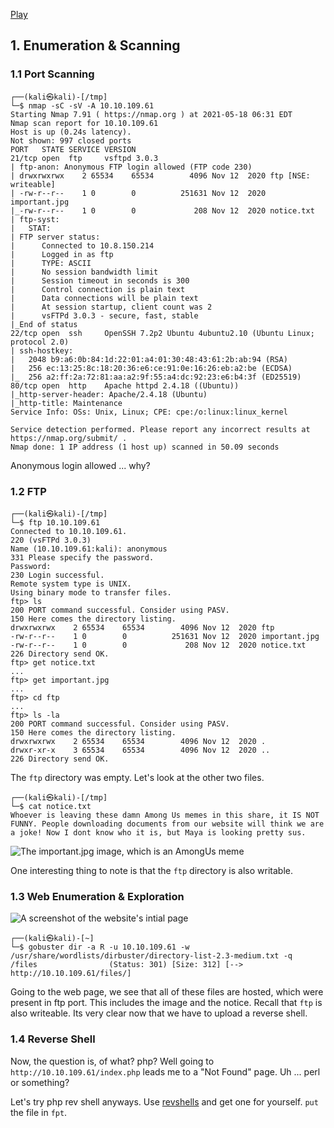 
[Play](https://tryhackme.com/room/startup)

## 1. Enumeration & Scanning
### 1.1 Port Scanning
```
┌──(kali㉿kali)-[/tmp]
└─$ nmap -sC -sV -A 10.10.109.61
Starting Nmap 7.91 ( https://nmap.org ) at 2021-05-18 06:31 EDT
Nmap scan report for 10.10.109.61
Host is up (0.24s latency).
Not shown: 997 closed ports
PORT   STATE SERVICE VERSION
21/tcp open  ftp     vsftpd 3.0.3
| ftp-anon: Anonymous FTP login allowed (FTP code 230)
| drwxrwxrwx    2 65534    65534        4096 Nov 12  2020 ftp [NSE: writeable]
| -rw-r--r--    1 0        0          251631 Nov 12  2020 important.jpg
|_-rw-r--r--    1 0        0             208 Nov 12  2020 notice.txt
| ftp-syst: 
|   STAT: 
| FTP server status:
|      Connected to 10.8.150.214
|      Logged in as ftp
|      TYPE: ASCII
|      No session bandwidth limit
|      Session timeout in seconds is 300
|      Control connection is plain text
|      Data connections will be plain text
|      At session startup, client count was 2
|      vsFTPd 3.0.3 - secure, fast, stable
|_End of status
22/tcp open  ssh     OpenSSH 7.2p2 Ubuntu 4ubuntu2.10 (Ubuntu Linux; protocol 2.0)
| ssh-hostkey: 
|   2048 b9:a6:0b:84:1d:22:01:a4:01:30:48:43:61:2b:ab:94 (RSA)
|   256 ec:13:25:8c:18:20:36:e6:ce:91:0e:16:26:eb:a2:be (ECDSA)
|_  256 a2:ff:2a:72:81:aa:a2:9f:55:a4:dc:92:23:e6:b4:3f (ED25519)
80/tcp open  http    Apache httpd 2.4.18 ((Ubuntu))
|_http-server-header: Apache/2.4.18 (Ubuntu)
|_http-title: Maintenance
Service Info: OSs: Unix, Linux; CPE: cpe:/o:linux:linux_kernel

Service detection performed. Please report any incorrect results at https://nmap.org/submit/ .
Nmap done: 1 IP address (1 host up) scanned in 50.09 seconds
```

Anonymous login allowed ... why?

### 1.2 FTP 

```
┌──(kali㉿kali)-[/tmp]
└─$ ftp 10.10.109.61  
Connected to 10.10.109.61.
220 (vsFTPd 3.0.3)
Name (10.10.109.61:kali): anonymous
331 Please specify the password.
Password:
230 Login successful.
Remote system type is UNIX.
Using binary mode to transfer files.
ftp> ls
200 PORT command successful. Consider using PASV.
150 Here comes the directory listing.
drwxrwxrwx    2 65534    65534        4096 Nov 12  2020 ftp
-rw-r--r--    1 0        0          251631 Nov 12  2020 important.jpg
-rw-r--r--    1 0        0             208 Nov 12  2020 notice.txt
226 Directory send OK.
ftp> get notice.txt
...
ftp> get important.jpg
...
ftp> cd ftp
...
ftp> ls -la
200 PORT command successful. Consider using PASV.
150 Here comes the directory listing.
drwxrwxrwx    2 65534    65534        4096 Nov 12  2020 .
drwxr-xr-x    3 65534    65534        4096 Nov 12  2020 ..
226 Directory send OK. 
```

The `ftp` directory was empty. Let's look at the other two files.

```
┌──(kali㉿kali)-[/tmp]
└─$ cat notice.txt 
Whoever is leaving these damn Among Us memes in this share, it IS NOT FUNNY. People downloading documents from our website will think we are a joke! Now I dont know who it is, but Maya is looking pretty sus.
```

![The important.jpg image, which is an AmongUs meme](https://i.imgur.com/UEd15ea.png)

One interesting thing to note is that the `ftp` directory is also writable.


### 1.3 Web Enumeration & Exploration

![A screenshot of the website's intial page](https://i.imgur.com/xPZaCyo.png)

```
┌──(kali㉿kali)-[~]
└─$ gobuster dir -a R -u 10.10.109.61 -w /usr/share/wordlists/dirbuster/directory-list-2.3-medium.txt -q
/files                (Status: 301) [Size: 312] [--> http://10.10.109.61/files/]
```

Going to the web page, we see that all of these files are hosted, which were present in ftp port. This includes the image and the notice. Recall that `ftp` is also writeable. Its very clear now that we have to upload a reverse shell.


### 1.4 Reverse Shell
Now, the question is, of what? php? Well going to `http://10.10.109.61/index.php` leads me to a "Not Found" page. Uh ... perl or something?

Let's try php rev shell anyways. Use [revshells](https://www.revshells.com/) and get one for yourself. `put` the file in `fpt`.